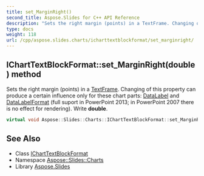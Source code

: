 ```yaml
---
title: set_MarginRight()
second_title: Aspose.Slides for C++ API Reference
description: "Sets the right margin (points) in a TextFrame. Changing of this property can produce a certain influence only for these chart parts: DataLabel and DataLabelFormat (full suport in PowerPoint 2013; in PowerPoint 2007 there is no effect for rendering). Write double."
type: docs
weight: 118
url: /cpp/aspose.slides.charts/icharttextblockformat/set_marginright/
---
```

## IChartTextBlockFormat::set_MarginRight(double) method


Sets the right margin (points) in a [TextFrame](../../../aspose.slides/textframe/). Changing of this property can produce a certain influence only for these chart parts: [DataLabel](../../datalabel/) and [DataLabelFormat](../../datalabelformat/) (full suport in PowerPoint 2013; in PowerPoint 2007 there is no effect for rendering). Write **double**.

```cpp
virtual void Aspose::Slides::Charts::IChartTextBlockFormat::set_MarginRight(double value)=0
```

## See Also

* Class [IChartTextBlockFormat](./)
* Namespace [Aspose::Slides::Charts](../)
* Library [Aspose.Slides](../../)